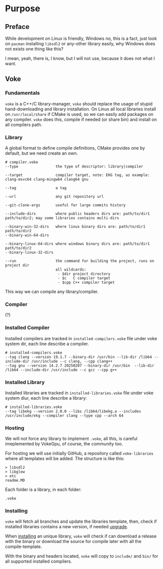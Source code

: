 # Purpose

## Preface

While development on Linux is friendly, Windows no, this is a fact, just look on `pacman` installing `libsdl2` or any-other library easily, why Windows does not exists one thing like this?

I mean, yeah, there is, I know, but I will not use, because it does not what I want.

## Voke

### Fundamentals

`voke` is a C++/C library-manager, `voke` should replace the usage of stupid hand-downloading and library installation. On Linux all local libraries install on `/usr/local/share` if CMake is used, so we can easily add packages on any compiler. `voke` does this, compile if needed (or share bin) and install on all compilers path.

### Library

A global format to define compile definitions, CMake provides one by default, but we need create an own.
```voke
# compiler.voke
--type                 the type of descriptor: library|compiler

--target               compiler target, note: EKG tag, as example: clang-msvc64 clang-mingw64 clang64 gnu

--tag                  a tag

--url                  any git repository url

--git-clone-args       useful for large commits history

--include-dirs         where public headers dirs are: path/to/dir1 path/to/dir2; may some libraries contains multi-dirs

--binary-win-32-dirs   where linux binary dirs are: path/to/dir1 path/to/dir2
--binary-win-64-dirs   

--binary-linux-64-dirs where windows binary dirs are: path/to/dir1 path/to/dir2
--binary-linux-32-dirs

--run                  the command for building the project, runs on project dir
                       all wildcards:
                        - $dir project directory
                        - $c   C compiler target
                        - $cpp C++ compiler target
```

This way we can compile any library/compiler.

### Compiler

(?)

### Installed Compiler

Installed compilers are tracked in `installed-compilers.voke` file under voke system dir, each line describe a compiler.

```voke
# installed-compilers.voke                                                                  
--tag clang --version 19.1.7 --binary-dir /usr/bin --lib-dir /lib64 --include-dir /usr/include --c clang, --cpp clang++ 
--tag gnu --version 14.2.7 20250207 --binary-dir /usr/bin  --lib-dir /lib64 --include-dir /usr/include --c gcc --cpp g++
```

### Installed Library

Installed libraries are tracked in `installed-libraries.voke` file under voke system diur, each line describe a library:

```voke
# installed-libraries.voke
--tag libekg --version 2.0.0 --libs /lib64/libekg.a --includes /usr/include/ekg --compiler clang --type cpp --arch 64
```

### Hosting

We will not force any library to implement `.voke`, all this, is careful imeplemented by VokeGpu, of course, the community too.

For hosting we will use initially GitHub, a repository called `voke-libraries` where all templates will be added. The structure is like this:

```
> libsdl2
> libglew
> etc
readme.MD
```

Each folder is a library, in each folder:
```
.voke
```

### Installing

`voke` will fetch all branches and update the libraries template, then, check if installed libraries contains a new version, if needed [upgrade](./args.md#sync-upgrade).

When [installing](./args.md#sync) an unique library, `voke` will check if can download a release with the binary or download the source for compile later with all the compile-template.

With the binary and headers located, `voke` will copy to `include/` and `bin/` for all supported installed compilers.
